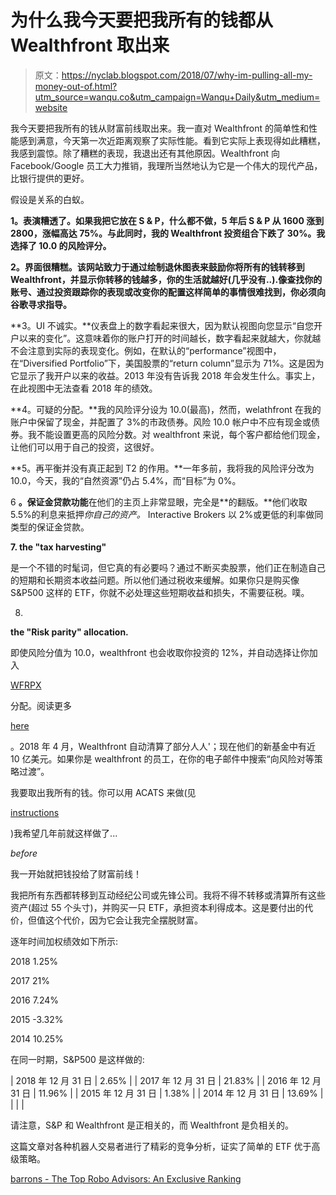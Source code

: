 # 为什么我今天要把我所有的钱都从 Wealthfront 取出来

> 原文：<https://nyclab.blogspot.com/2018/07/why-im-pulling-all-my-money-out-of.html?utm_source=wanqu.co&utm_campaign=Wanqu+Daily&utm_medium=website>

我今天要把我所有的钱从财富前线取出来。我一直对 Wealthfront 的简单性和性能感到满意，今天第一次近距离观察了实际性能。看到它实际上表现得如此糟糕，我感到震惊。除了糟糕的表现，我退出还有其他原因。Wealthfront 向 Facebook/Google 员工大力推销，我理所当然地认为它是一个伟大的现代产品，比银行提供的更好。

假设是关系的白蚁。

**1。表演糟透了。如果我把它放在 S & P，什么都不做，5 年后 S & P 从 1600 涨到 2800，涨幅高达 75%。与此同时，我的 Wealthfront 投资组合下跌了 30%。我选择了 10.0 的风险评分。**

**2。界面很糟糕。该网站致力于通过绘制退休图表来鼓励你将所有的钱转移到 Wealthfront，并显示你转移的钱越多，你的生活就越好(几乎没有..).像查找你的账号、通过投资跟踪你的表现或改变你的配置这样简单的事情很难找到，你必须向谷歌寻求指导。**

**3。UI 不诚实。**仪表盘上的数字看起来很大，因为默认视图向您显示“自您开户以来的变化”。这意味着你的账户打开的时间越长，数字看起来就越大，你就越不会注意到实际的表现变化。例如，在默认的“performance”视图中，在“Diversified Portfolio”下，美国股票的“return column”显示为 71%。这是因为它显示了我开户以来的收益。2013 年没有告诉我 2018 年会发生什么。事实上，在此视图中无法查看 2018 年的绩效。

**4。可疑的分配。**我的风险评分设为 10.0(最高)，然而，welathfront 在我的账户中保留了现金，并配置了 3%的市政债券。风险 10.0 帐户中不应有现金或债券。我不能设置更高的风险分数。对 wealthfront 来说，每个客户都给他们现金，让他们可以用于自己的投资，这很好。

**5。再平衡并没有真正起到 T2 的作用。**一年多前，我将我的风险评分改为 10.0，今天，我的“自然资源”仍占 5.4%，而“目标”为 0%。

6 **。保证金贷款功能**在他们的主页上非常显眼，完全是**的翻版。**他们收取 5.5%的利息来抵押*你自己的资产。* Interactive Brokers 以 2%或更低的利率做同类型的保证金贷款。

**7\. the "tax harvesting"**

是一个不错的时髦词，但它真的有必要吗？通过不断买卖股票，他们正在制造自己的短期和长期资本收益问题。所以他们通过税收来缓解。如果你只是购买像 S&P500 这样的 ETF，你就不必处理这些短期收益和损失，不需要征税。噗。

8.

**the "Risk parity" allocation.**

即使风险分值为 10.0，wealthfront 也会收取你投资的 12%，并自动选择让你加入

[WFRPX](https://www.wealthfront.com/risk-parity-prospectus)

分配。阅读更多

[here](https://ftalphaville.ft.com/2018/05/17/1526529600000/Wealthfront-s-experiment-in-risk-parity-has-a-rocky-start/)

。2018 年 4 月，Wealthfront 自动清算了部分人人'；现在他们的新基金中有近 10 亿美元。如果你是 wealthfront 的员工，在你的电子邮件中搜索“向风险对等策略过渡”。

我要取出我所有的钱。你可以用 ACATS 来做(见

[instructions](https://support.wealthfront.com/hc/en-us/articles/115003462743-How-do-I-transfer-my-account-out-of-Wealthfront-to-another-firm-)

)我希望几年前就这样做了...

*before*

我一开始就把钱投给了财富前线！

我把所有东西都转移到互动经纪公司或先锋公司。我将不得不转移或清算所有这些资产(超过 55 个头寸)，并购买一只 ETF，承担资本利得成本。这是要付出的代价，但值这个代价，因为它会让我完全摆脱财富。

逐年时间加权绩效如下所示:

2018 1.25%

2017 21%

2016 7.24%

2015 -3.32%

2014 10.25%

在同一时期，S&P500 是这样做的:

| 2018 年 12 月 31 日 | 2.65% |
| 2017 年 12 月 31 日 | 21.83% |
| 2016 年 12 月 31 日 | 11.96% |
| 2015 年 12 月 31 日 | 1.38% |
| 2014 年 12 月 31 日 | 13.69% |
| 
 |  |

请注意，S&P 和 Wealthfront 是正相关的，而 Wealthfront 是负相关的。

这篇文章对各种机器人交易者进行了精彩的竞争分析，证实了简单的 ETF 优于高级策略。

[barrons - The Top Robo Advisors: An Exclusive Ranking](https://www.barrons.com/articles/the-top-robo-advisors-an-exclusive-ranking-1532740937)